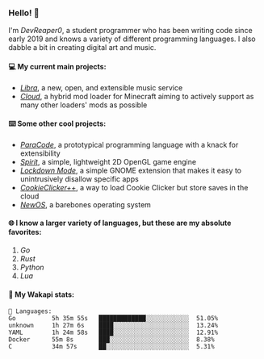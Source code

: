 ### Hello! 👋

I'm _DevReaper0_, a student programmer who has been writing code since early 2019 and knows a variety of different programming languages. I also dabble a bit in creating digital art and music.

#### 💻 My current main projects:

-   _[Libra](https://github.com/LibraMusic)_, a new, open, and extensible music service
-   _[Cloud](https://github.com/CloudLoaderMC/CloudLoader)_, a hybrid mod loader for Minecraft aiming to actively support as many other loaders' mods as possible

#### ⌨️ Some other cool projects:

-   _[ParaCode](https://github.com/ParaCodeLang/ParaCode)_, a prototypical programming language with a knack for extensibility
-   _[Spirit](https://gitlab.com/DevReaper0/SpiritEngine)_, a simple, lightweight 2D OpenGL game engine
-   _[Lockdown Mode](https://github.com/DevReaper0/GNOME-LockdownMode)_, a simple GNOME extension that makes it easy to unintrusively disallow specific apps
-   _[CookieClicker++](https://github.com/DevReaper0/CookieClickerPlusPlus)_, a way to load Cookie Clicker but store saves in the cloud
-   _[NewOS](https://github.com/DevReaper0/NewOS)_, a barebones operating system

#### 🌐 I know a larger variety of languages, but these are my absolute favorites:

1. _Go_
2. _Rust_
3. _Python_
4. _Lua_

#### 📡 My Wakapi stats:

```text
💾 Languages:
Go          5h 35m 55s   █████████████░░░░░░░░░░░░  51.05%
unknown     1h 27m 6s    ████░░░░░░░░░░░░░░░░░░░░░  13.24%
YAML        1h 24m 58s   ████░░░░░░░░░░░░░░░░░░░░░  12.91%
Docker      55m 8s       ███░░░░░░░░░░░░░░░░░░░░░░  8.38%
C           34m 57s      ██░░░░░░░░░░░░░░░░░░░░░░░  5.31%
```
